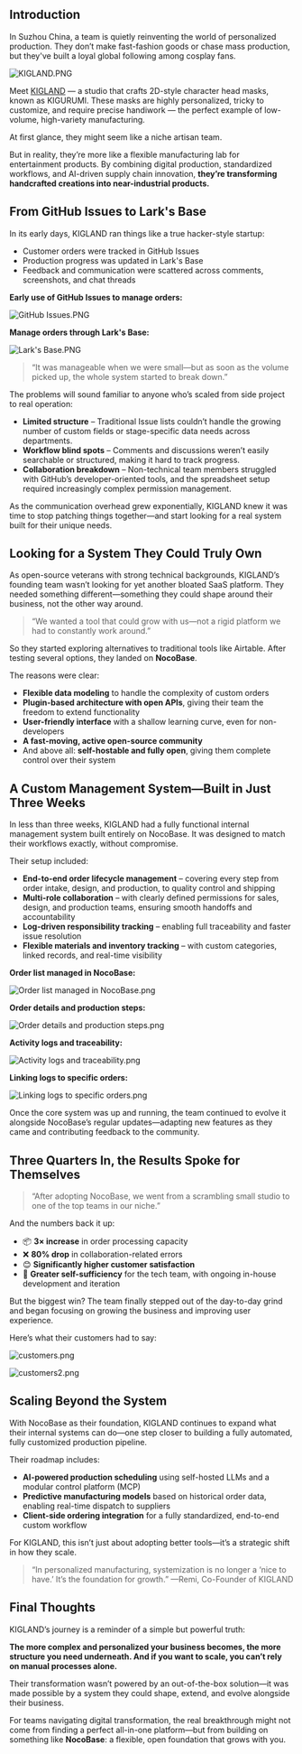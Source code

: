 ## Introduction

In Suzhou China, a team is quietly reinventing the world of personalized production. They don’t make fast-fashion goods or chase mass production, but they've built a loyal global following among cosplay fans.

![KIGLAND.PNG](https://static-docs.nocobase.com/e8d57071ce452ab9b8ebeb759f6b3b1a.PNG)

Meet [KIGLAND](https://www.kigland.cn/) — a studio that crafts 2D-style character head masks, known as KIGURUMI. These masks are highly personalized, tricky to customize, and require precise handiwork — the perfect example of low-volume, high-variety manufacturing.

At first glance, they might seem like a niche artisan team.

But in reality, they’re more like a flexible manufacturing lab for entertainment products. By combining digital production, standardized workflows, and AI-driven supply chain innovation, **they’re transforming handcrafted creations into near-industrial products.**

## From GitHub Issues to Lark's Base

In its early days, KIGLAND ran things like a true hacker-style startup:

* Customer orders were tracked in GitHub Issues
* Production progress was updated in Lark's Base
* Feedback and communication were scattered across comments, screenshots, and chat threads

**Early use of GitHub Issues to manage orders:**

![GitHub Issues.PNG](https://static-docs.nocobase.com/fdc4f9c72c572fc824f0ad0c82158f14.PNG)

**Manage orders through Lark's Base:**

![Lark's Base.PNG](https://static-docs.nocobase.com/178e19fde0b964a6b02bd69dfc97c53c.PNG)

> “It was manageable when we were small—but as soon as the volume picked up, the whole system started to break down.”

The problems will sound familiar to anyone who’s scaled from side project to real operation:

* **Limited structure** – Traditional Issue lists couldn’t handle the growing number of custom fields or stage-specific data needs across departments.
* **Workflow blind spots** – Comments and discussions weren’t easily searchable or structured, making it hard to track progress.
* **Collaboration breakdown** – Non-technical team members struggled with GitHub’s developer-oriented tools, and the spreadsheet setup required increasingly complex permission management.

As the communication overhead grew exponentially, KIGLAND knew it was time to stop patching things together—and start looking for a real system built for their unique needs.

## Looking for a System They Could Truly Own

As open-source veterans with strong technical backgrounds, KIGLAND’s founding team wasn’t looking for yet another bloated SaaS platform. They needed something different—something they could shape around their business, not the other way around.

> “We wanted a tool that could grow with us—not a rigid platform we had to constantly work around.”

So they started exploring alternatives to traditional tools like Airtable. After testing several options, they landed on **NocoBase**.

The reasons were clear:

* **Flexible data modeling** to handle the complexity of custom orders
* **Plugin-based architecture with open APIs**, giving their team the freedom to extend functionality
* **User-friendly interface** with a shallow learning curve, even for non-developers
* **A fast-moving, active open-source community**
* And above all: **self-hostable and fully open**, giving them complete control over their system

## A Custom Management System—Built in Just Three Weeks

In less than three weeks, KIGLAND had a fully functional internal management system built entirely on NocoBase. It was designed to match their workflows exactly, without compromise.

Their setup included:

* **End-to-end order lifecycle management** – covering every step from order intake, design, and production, to quality control and shipping
* **Multi-role collaboration** – with clearly defined permissions for sales, design, and production teams, ensuring smooth handoffs and accountability
* **Log-driven responsibility tracking** – enabling full traceability and faster issue resolution
* **Flexible materials and inventory tracking** – with custom categories, linked records, and real-time visibility

**Order list managed in NocoBase:**

![Order list managed in NocoBase.png](https://static-docs.nocobase.com/4b5ac21069bdd25c928403455c2636cd.png)

**Order details and production steps:**

![Order details and production steps.png](https://static-docs.nocobase.com/a5b09d907305ae1f594d19b06242d6a6.png)

**Activity logs and traceability:**

![Activity logs and traceability.png](https://static-docs.nocobase.com/4c47d7ee6976759b5923db9624ec5b5d.png)

**Linking logs to specific orders:**

![Linking logs to specific orders.png](https://static-docs.nocobase.com/7ed0cd8c3d18698306cedf7969ab1dae.png)

Once the core system was up and running, the team continued to evolve it alongside NocoBase’s regular updates—adapting new features as they came and contributing feedback to the community.

## Three Quarters In, the Results Spoke for Themselves

> “After adopting NocoBase, we went from a scrambling small studio to one of the top teams in our niche.”

And the numbers back it up:

* 📦 **3× increase** in order processing capacity
* ❌ **80% drop** in collaboration-related errors
* 😊 **Significantly higher customer satisfaction**
* 🔧 **Greater self-sufficiency** for the tech team, with ongoing in-house development and iteration

But the biggest win? The team finally stepped out of the day-to-day grind and began focusing on growing the business and improving user experience.

Here’s what their customers had to say:

![customers.png](https://static-docs.nocobase.com/2499e3b040253747de352eca2c9a8913.png)

![customers2.png](https://static-docs.nocobase.com/265a9222e67bb37c77cfd390db76281b.png)

## Scaling Beyond the System

With NocoBase as their foundation, KIGLAND continues to expand what their internal systems can do—one step closer to building a fully automated, fully customized production pipeline.

Their roadmap includes:

* **AI-powered production scheduling** using self-hosted LLMs and a modular control platform (MCP)
* **Predictive manufacturing models** based on historical order data, enabling real-time dispatch to suppliers
* **Client-side ordering integration** for a fully standardized, end-to-end custom workflow

For KIGLAND, this isn’t just about adopting better tools—it’s a strategic shift in how they scale.

> “In personalized manufacturing, systemization is no longer a ‘nice to have.’ It’s the foundation for growth.”  —Remi, Co-Founder of KIGLAND

## Final Thoughts

KIGLAND’s journey is a reminder of a simple but powerful truth:

**The more complex and personalized your business becomes, the more structure you need underneath. And if you want to scale, you can’t rely on manual processes alone.**

Their transformation wasn’t powered by an out-of-the-box solution—it was made possible by a system they could shape, extend, and evolve alongside their business.

For teams navigating digital transformation, the real breakthrough might not come from finding a perfect all-in-one platform—but from building on something like **NocoBase**: a flexible, open foundation that grows with you.
